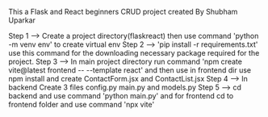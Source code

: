 This a Flask and React beginners CRUD project created By Shubham Uparkar 


Step 1 --> Create a project directory(flaskreact) then use command 'python -m venv env' to create virtual env
Step 2 --> 'pip install -r requirements.txt'  use this command for the downloading necessary package required for the project.
Step 3 --> In main project directory run command 'npm create vite@latest frontend -- --template react' and then use in frontend dir use npm install and create ContactForm.jsx and ContactList.jsx
Step 4 --> In backend Create 3 files config.py main.py and models.py
Step 5 --> cd backend and use command 'python main.py' and for frontend cd to frontend folder and  use command 'npx vite'